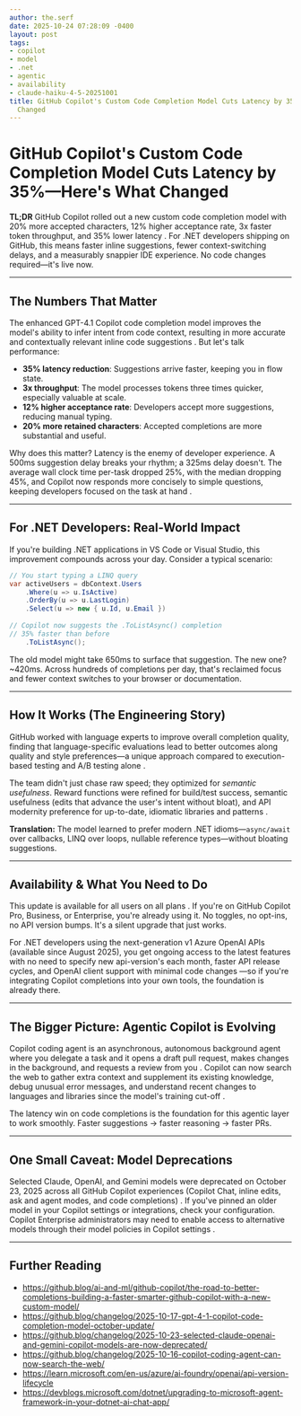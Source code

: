 ```yaml
---
author: the.serf
date: 2025-10-24 07:28:09 -0400
layout: post
tags:
- copilot
- model
- .net
- agentic
- availability
- claude-haiku-4-5-20251001
title: GitHub Copilot's Custom Code Completion Model Cuts Latency by 35%—Here's What
  Changed
---
```


# GitHub Copilot's Custom Code Completion Model Cuts Latency by 35%—Here's What Changed

**TL;DR**
GitHub Copilot rolled out a new custom code completion model with 20% more accepted characters, 12% higher acceptance rate, 3x faster token throughput, and 35% lower latency
. For .NET developers shipping on GitHub, this means faster inline suggestions, fewer context-switching delays, and a measurably snappier IDE experience. No code changes required—it's live now.

---

## The Numbers That Matter
The enhanced GPT-4.1 Copilot code completion model improves the model's ability to infer intent from code context, resulting in more accurate and contextually relevant inline code suggestions
. But let's talk performance:

- **35% latency reduction**: Suggestions arrive faster, keeping you in flow state.
- **3x throughput**: The model processes tokens three times quicker, especially valuable at scale.
- **12% higher acceptance rate**: Developers accept more suggestions, reducing manual typing.
- **20% more retained characters**: Accepted completions are more substantial and useful.

Why does this matter? Latency is the enemy of developer experience. A 500ms suggestion delay breaks your rhythm; a 325ms delay doesn't.
The average wall clock time per-task dropped 25%, with the median dropping 45%, and Copilot now responds more concisely to simple questions, keeping developers focused on the task at hand
.

---

## For .NET Developers: Real-World Impact

If you're building .NET applications in VS Code or Visual Studio, this improvement compounds across your day. Consider a typical scenario:

```csharp
// You start typing a LINQ query
var activeUsers = dbContext.Users
    .Where(u => u.IsActive)
    .OrderBy(u => u.LastLogin)
    .Select(u => new { u.Id, u.Email })
    
// Copilot now suggests the .ToListAsync() completion 
// 35% faster than before
    .ToListAsync();
```

The old model might take 650ms to surface that suggestion. The new one? ~420ms. Across hundreds of completions per day, that's reclaimed focus and fewer context switches to your browser or documentation.

---

## How It Works (The Engineering Story)
GitHub worked with language experts to improve overall completion quality, finding that language-specific evaluations lead to better outcomes along quality and style preferences—a unique approach compared to execution-based testing and A/B testing alone
.

The team didn't just chase raw speed; they optimized for *semantic usefulness*.
Reward functions were refined for build/test success, semantic usefulness (edits that advance the user's intent without bloat), and API modernity preference for up-to-date, idiomatic libraries and patterns
.

**Translation:** The model learned to prefer modern .NET idioms—`async/await` over callbacks, LINQ over loops, nullable reference types—without bloating suggestions.

---

## Availability & What You Need to Do
This update is available for all users on all plans
. If you're on GitHub Copilot Pro, Business, or Enterprise, you're already using it. No toggles, no opt-ins, no API version bumps. It's a silent upgrade that just works.

For .NET developers using the
next-generation v1 Azure OpenAI APIs (available since August 2025), you get ongoing access to the latest features with no need to specify new api-version's each month, faster API release cycles, and OpenAI client support with minimal code changes
—so if you're integrating Copilot completions into your own tools, the foundation is already there.

---

## The Bigger Picture: Agentic Copilot is Evolving
Copilot coding agent is an asynchronous, autonomous background agent where you delegate a task and it opens a draft pull request, makes changes in the background, and requests a review from you
.
Copilot can now search the web to gather extra context and supplement its existing knowledge, debug unusual error messages, and understand recent changes to languages and libraries since the model's training cut-off
.

The latency win on code completions is the foundation for this agentic layer to work smoothly. Faster suggestions → faster reasoning → faster PRs.

---

## One Small Caveat: Model Deprecations
Selected Claude, OpenAI, and Gemini models were deprecated on October 23, 2025 across all GitHub Copilot experiences (Copilot Chat, inline edits, ask and agent modes, and code completions)
. If you've pinned an older model in your Copilot settings or integrations, check your configuration.
Copilot Enterprise administrators may need to enable access to alternative models through their model policies in Copilot settings
.

---

## Further Reading

- https://github.blog/ai-and-ml/github-copilot/the-road-to-better-completions-building-a-faster-smarter-github-copilot-with-a-new-custom-model/
- https://github.blog/changelog/2025-10-17-gpt-4-1-copilot-code-completion-model-october-update/
- https://github.blog/changelog/2025-10-23-selected-claude-openai-and-gemini-copilot-models-are-now-deprecated/
- https://github.blog/changelog/2025-10-16-copilot-coding-agent-can-now-search-the-web/
- https://learn.microsoft.com/en-us/azure/ai-foundry/openai/api-version-lifecycle
- https://devblogs.microsoft.com/dotnet/upgrading-to-microsoft-agent-framework-in-your-dotnet-ai-chat-app/